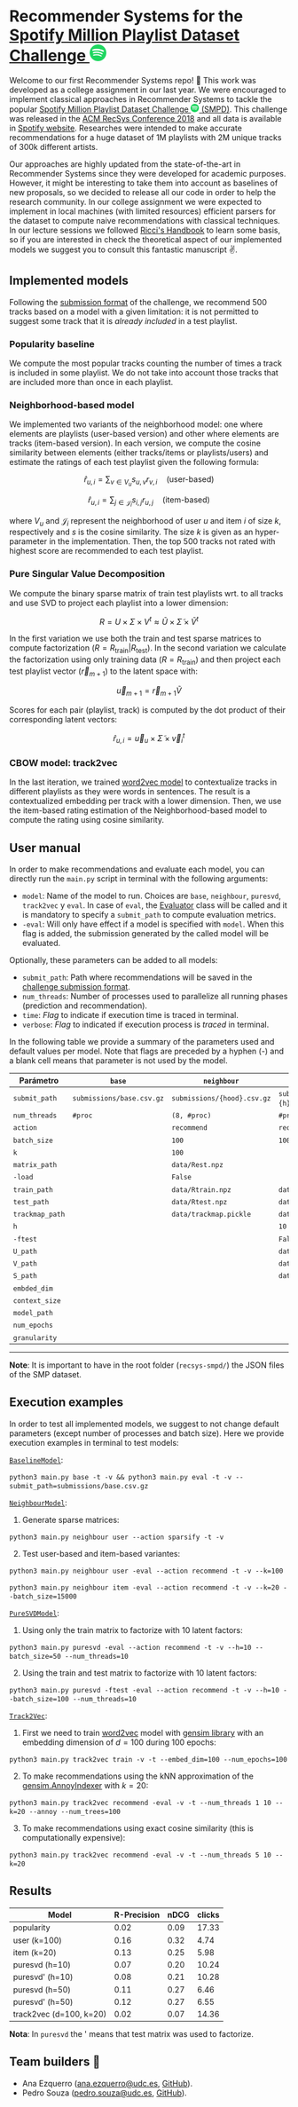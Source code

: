 # Recommender Systems for the [Spotify Million Playlist Dataset Challenge ](https://www.aicrowd.com/challenges/spotify-million-playlist-dataset-challenge) <img  class="lazyloaded" src="spotify.svg" height="30px">

Welcome to our first Recommender Systems repo! :wave: This work was developed as a college assignment in our last year. We were encouraged to implement classical approaches in Recommender Systems to tackle the popular [Spotify Million Playlist Dataset Challenge <img  class="lazyloaded" src="spotify.svg" height="15px"> (SMPD)](https://www.aicrowd.com/challenges/spotify-million-playlist-dataset-challenge). This challenge was released in the [ACM RecSys Conference 2018](https://www.recsyschallenge.com/2018/) and all data is available in [Spotify website](https://research.atspotify.com/datasets/). Researches were intended to make accurate recommendations for a huge dataset of 1M playlists with 2M unique tracks of 300k different artists. 

Our approaches are highly updated from the state-of-the-art in Recommender Systems since they were developed for academic purposes. However, it might be interesting to take them into account as baselines of new proposals, so we decided to release all our code in order to help the research community. In our college assignment we were expected to implement in local machines (with limited resources) efficient parsers for the dataset to compute naive recommendations with classical techniques. In our lecture sessions we followed [Ricci's Handbook](https://link.springer.com/book/10.1007/978-0-387-85820-3) to learn some basis, so if you are interested in check the theoretical aspect of our implemented models we suggest you to consult this fantastic manuscript :v:.



## Implemented models

Following the [submission format](https://www.aicrowd.com/challenges/spotify-million-playlist-dataset-challenge#submission-format) of the challenge, we recommend 500 tracks based on a model with a given limitation: it is not permitted to suggest some track that it is *already included* in a test playlist.

### Popularity baseline

We compute the most popular tracks counting the number of times a track is included in some playlist. We do not take into account those tracks that are included more than once in each playlist.

### Neighborhood-based model 

We implemented two variants of the neighborhood model: one where elements are playlists (user-based version) and other where elements are tracks (item-based version). In each version, we compute the cosine similarity between elements (either tracks/items or playlists/users) and estimate the ratings of each test playlist given the following formula:

```math
 \hat{r}_{u,i} = \sum_{v\in V_u} s_{u,v} r_{v,i} \quad  \text{(user-based)}
 ```

```math
\hat{r}_{u,i} = \sum_{j\in\mathcal{J}_i} s_{i,j} r_{u,j} \quad \text{(item-based)} 
```


where $V_u$ and $\mathcal{J}_i$ represent the neighborhood of user $u$ and item $i$ of size $k$, respectively and $s$ is the cosine similarity. The size $k$ is given as an hyper-parameter in the implementation. Then, the top 500 tracks not rated with highest score are recommended to each test playlist.

### Pure Singular Value Decomposition

We compute the binary sparse matrix of train test playlists wrt. to all tracks and use SVD to project each playlist into a lower dimension:

$$R=U\times \Sigma \times V^t \approx \tilde{U} \times \tilde{\Sigma} \times \tilde{V}^t$$

In the first variation we use both the train and test sparse matrices to compute factorization ($R=R_\text{train}|R_\text{test}$). In the second variation we calculate the factorization using only training data ($R=R_\text{train}$) and then project each test playlist vector ($\vec{r}_{m+1}$) to the latent space with:

```math
\vec{u}_{m+1} = \vec{r}_{m+1} \tilde{V}
```

Scores for each pair (playlist, track) is computed by the dot product of their corresponding latent vectors:

$$ \hat{r}_{u,i} = \vec{u}_u \times \tilde{\Sigma} \times \vec{v}_i^t $$

### CBOW model: track2vec

In the last iteration, we trained [word2vec model](https://arxiv.org/abs/1301.3781) to contextualize tracks in different playlists as they were words in sentences. The result is a contextualized embedding per track with a lower dimension. Then, we use the item-based rating estimation of the Neighborhood-based model to compute the rating using cosine similarity.



## User manual

In order to make recommendations and evaluate each model, you can directly run the `main.py` script in terminal with the following arguments:

- `model`: Name of the model to run. Choices are `base`, `neighbour`, `puresvd`, `track2vec` y `eval`. In case of `eval`, the [Evaluator](utils/evaluation.py) class will be called and it is mandatory to specify a `submit_path` to compute evaluation metrics.
- `-eval`: Will only have effect if a model is specified with `model`. When this flag is added, the submission generated by the called model will be evaluated. 

Optionally, these parameters can be added to all models:

- `submit_path`: Path where recommendations will be saved in the 
[challenge submission format](https://www.aicrowd.com/challenges/spotify-million-playlist-dataset-challenge/). 
- `num_threads`: Number of processes used to parallelize all running phases (prediction and recommendation). 
- `time`: *Flag* to indicate if execution time is traced in terminal. 
- `verbose`: *Flag* to indicated if execution process is _traced_ in terminal.

In the following table we provide a summary of the parameters used and default values per model. Note that flags are preceded by a hyphen (-) and a blank cell means that parameter is not used by the model.

| Parámetro       | `base`                    | `neighbour`                 | `puresvd`                               | `track2vec`                    |
|-----------------|---------------------------|-----------------------------|-----------------------------------------|--------------------------------|
| `submit_path`   | `submissions/base.csv.gz` | `submissions/{hood}.csv.gz` | `submissions/puresvd{ftest}-{h}.csv.gz` | `submissions/track2vec.csv.gz` |
| `num_threads`   | `#proc`                   | `(8, #proc)`                | `#proc`                                 | `#proc`                        |
| `action`        |                           | `recommend`                 | `recommend`                             | `recommend`                    | 
| `batch_size`    |                           | `100`                       | `100`                                   | `100`                          | 
| `k`             |                           | `100`                       |                                         | `10`                           |
| `matrix_path`   |                           | `data/Rest.npz`             |                                         |                                |
| `-load`         |                           | `False`                     |                                         |                                |
| `train_path`    |                           | `data/Rtrain.npz`           | `data/Rtrain.npz`                       | `data/Rtrain.npz`              |
| `test_path`     |                           | `data/Rtest.npz`            | `data/Rtest.npz`                        | `data/Rtest.npz`               |
| `trackmap_path` |                           | `data/trackmap.pickle`      | `data/trackmap.pickle`                  | `data/trackmap.pickle`         | 
| `h`             |                           |                             | `10`                                    |                                |
| `-ftest`        |                           |                             | `False`                                 |                                |     
| `U_path`        |                           |                             | `data/U.npy`                            |                                |
| `V_path`        |                           |                             | `data/V.npy`                            |                                |
| `S_path`        |                           |                             | `data/S.npy`                            | `data/S-track2vec.npz`         |
| `embded_dim`    |                           |                             |                                         | `50`                           |
| `context_size`  |                           |                             |                                         | `10`                           |
| `model_path`    |                           |                             |                                         | `data/track2vec`               |
| `num_epochs`    |                           |                             |                                         | `50`                           |
| `granularity`   |                           |                             |                                         | `10e3`                         |

---

**Note**: It is important to have in the root folder (`recsys-smpd/`) the JSON files of the SMP dataset.

## Execution examples

In order to test all implemented models, we suggest to not change default parameters (except number of processes and batch size). Here we provide execution examples in terminal to test models:



[`BaselineModel`](models/baseline.py):


```shell
python3 main.py base -t -v && python3 main.py eval -t -v --submit_path=submissions/base.csv.gz
```
[`NeighbourModel`](models/neighbour.py):

1. Generate sparse matrices:

```shell
python3 main.py neighbour user --action sparsify -t -v
```

2. Test user-based and item-based variantes:

```shell
python3 main.py neighbour user -eval --action recommend -t -v --k=100
```

```shell
python3 main.py neighbour item -eval --action recommend -t -v --k=20 --batch_size=15000
```


[`PureSVDModel`](models/puresvd.py):

1. Using only the train matrix to factorize with 10 latent factors:

```shell
python3 main.py puresvd -eval --action recommend -t -v --h=10 --batch_size=50 --num_threads=10
```

2. Using the train and test matrix to factorize with 10 latent factors:

```shell
python3 main.py puresvd -ftest -eval --action recommend -t -v --h=10 --batch_size=100 --num_threads=10
```


[`Track2Vec`](models/track2vec.py):

1. First we need to train [word2vec](https://arxiv.org/abs/1301.3781) model with [gensim library](https://radimrehurek.com/gensim/models/word2vec.htm) with an embedding dimension of $d=100$ during 100 epochs:

```shell
python3 main.py track2vec train -v -t --embed_dim=100 --num_epochs=100
```
2. To make recommendations using the kNN approximation of the [gensim.AnnoyIndexer](https://radimrehurek.com/gensim/auto_examples/tutorials/run_annoy.html) with $k=20$:

```shell
python3 main.py track2vec recommend -eval -v -t --num_threads 1 10 --k=20 --annoy --num_trees=100
```

3. To make recommendations using exact cosine similarity (this is computationally expensive):

```shell
python3 main.py track2vec recommend -eval -v -t --num_threads 5 10 --k=20
```


## Results

| Model                  | R-Precision | nDCG | clicks |
|-------------------------|-------------|------|--------|
| popularity              | 0.02        | 0.09 | 17.33  |
| user (k=100)            | 0.16        | 0.32 | 4.74   |
| item (k=20)             | 0.13        | 0.25 | 5.98   |
| puresvd (h=10)          | 0.07        | 0.20 | 10.24  |  
| puresvd' (h=10)         | 0.08        | 0.21 | 10.28  |
| puresvd (h=50)          | 0.11        | 0.27 | 6.46   |
| puresvd' (h=50)         | 0.12        | 0.27 | 6.55   |
| track2vec (d=100, k=20) | 0.02        | 0.07 | 14.36  |

**Nota**: In `puresvd` the ' means that test matrix was used to factorize.


## Team builders :construction_worker:

- Ana Ezquerro ([ana.ezquerro@udc.es](mailto:ana.ezquerro@udc.es), [GitHub](https://github.com/anaezquerro)).
- Pedro Souza ([pedro.souza@udc.es](mailto:pedro.souza@udc.es), [GitHub](https://github.com/pedrosouzaa1)).

